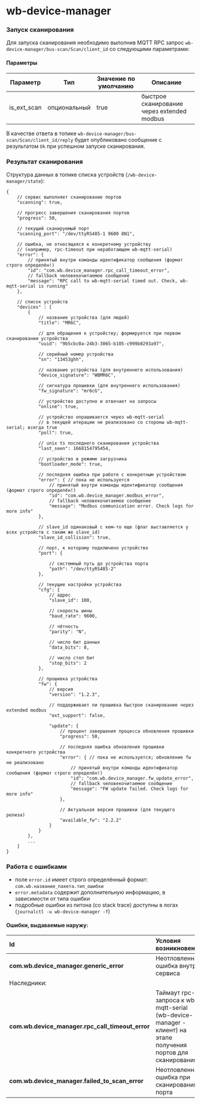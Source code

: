 # wb-device-manager

### Запуск сканирования
Для запуска сканирования необходимо выполнив MQTT RPC запрос `wb-device-manager/bus-scan/Scan/client_id` со следующими параметрами:

#### Параметры

|Параметр    |Тип          |Значение по умолчанию |Описание |
|------------|-------------|----------------------|---------|
|is_ext_scan |опциональный |true                  |быстрое сканирование через extended modbus

В качестве ответа в топике `wb-device-manager/bus-scan/Scan/client_id/reply` будет опубликовано сообщение c результатом `Ok` при успешном запуске сканирования.

### Результат сканирования

Структура данных в топике списка устройств (`/wb-device-manager/state`):

```jsonc
{
    // сервис выполняет сканирование портов
    "scanning": true,

    // прогресс завершения сканирования портов
    "progress": 50,

    // текущий сканируемый порт
    "scanning_port": "/dev/ttyRS485-1 9600 8N1",

    // ошибка, не относящаяся к конкретному устройству
    // (например, rpc-timeout при неработающем wb-mqtt-serial)
    "error": {
        // принятый внутри команды идентификатор сообщения (формат строго определён!)
        "id": "com.wb.device_manager.rpc_call_timeout_error",
        // fallback человекочитаемое сообщение
        "message": "RPC call to wb-mqtt-serial timed out. Check, wb-mqtt-serial is running"
    },

    // список устройств
    "devices" : [
        {
            // название устройства (для людей)
            "title": "MR6C",

            // для обращения к устройству; формируется при первом сканировании устройства
            "uuid": "9b5cbc0a-24b3-3065-b105-c999b0293a97",

            // серийный номер устройства
            "sn": "13453ghh",

            // название устройства (для внутреннего использования)
            "device_signature": "WBMR6C",

            // сигнатура прошивки (для внутреннего использования)
            "fw_signature": "mr6cG",

            // устройство доступно и отвечает на запросы
            "online": true,

            // устройство опрашивается через wb-mqtt-serial
            // в текущей итерации не реализовано со стороны wb-mqtt-serial; всегда true
            "poll": true,

            // unix ts последнего сканирования устройства
            "last_seen": 1668154795454,

            // устройство в режиме загрузчика
            "bootloader_mode": true,

            // последняя ошибка при работе с конкретным устройством
            "error": { // пока не используется
                // принятый внутри команды идентификатор сообщения (формат строго определён!)
                "id": "com.wb.device_manager.modbus_error",
                // fallback человекочитаемое сообщение
                "message": "Modbus communication error. Check logs for more info"
            },

            // slave_id одинаковый с кем-то еще (флаг выставляется у всех устройств с таким же slave_id)
            "slave_id_collision": true,

            // порт, к которому подключено устройство
            "port": {

                // системный путь до устройства порта
                "path": "/dev/ttyRS485-2"
            },

            // текущие настройки устройства
            "cfg": {
                // адрес
                "slave_id": 100,

                // скорость шины
                "baud_rate": 9600,

                // чётность
                "parity": "N",

                // число бит данных
                "data_bits": 8,

                // число стоп бит
                "stop_bits": 2
            },

            // прошивка устройства
            "fw": {
                // версия
                "version": "1.2.3",

                // поддерживает ли прошивка быстрое сканирование через extended modbus
                "ext_support": false,

                "update": {
                    // процент завершения процесса обновления прошивки
                    "progress": 50,

                    // последняя ошибка обновления прошивки конкретного устройства
                    "error": { // пока не используется; обновление fw не реализовано
                        // принятый внутри команды идентификатор сообщения (формат строго определён!)
                        "id": "com.wb.device_manager.fw_update_error",
                        // fallback человекочитаемое сообщение
                        "message": "FW update failed. Check logs for more info"
                    },

                    // Актуальная версия прошивки (для текущего релиза)
                    "available_fw": "2.2.2"
                }
            }
        },
        ...
    ]
}
```

### Работа с ошибками
* поле ```error.id``` имеет строго определённый формат: ```com.wb.название_пакета.тип_ошибки```
* ```error.metadata``` содержит дополнительную информацию, в зависимости от типа ошибки
* подробные ошибки из питона (со stack trace) доступны в логах (```journalctl -u wb-device-manager -f```)

#### Ошибки, выдаваемые наружу:
| Id | Условия возникновения | поле `"metadata"` |
| :- | :-------------------- | :-------------- |
| **com.wb.device_manager.generic_error** | Неотловленная ошибка внутри сервиса | `null` |
| Наследники: |
| **com.wb.device_manager.rpc_call_timeout_error** | Таймаут rpc-запроса к wb-mqtt-serial (wb-device-manager - клиент) на этапе получения портов для сканирования | `null` |
| **com.wb.device_manager.failed_to_scan_error** | Неотловленная ошибка при сканировании порта | `"failed_ports" : [failed_port1, failed_port2, ...]` |

